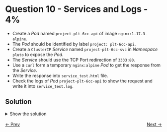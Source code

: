# Question 10 - Services and Logs - 4%

- Create a *Pod* named `project-plt-6cc-api` of image `nginx:1.17.3-alpine`.
- The *Pod* should be identified by label `project: plt-6cc-api`.
- Create a `ClusterIP` *Service* named `project-plt-6cc-svc` in *Namespace* `pluto` to expose the *Pod*.
- The *Service* should use the TCP Port redirection of `3333:80`.
- Use a `curl` form a temporary `nginx:alpine` *Pod* to get the response from the *Service*.
- Write the response into `service_test.html` file.
- Check the logs of *Pod* `project-plt-6cc-api` to show the request and write it into `service_test.log`.

## Solution

<details>
  <summary>Show the solution</summary>

### Create a Pod

```shell
k -n pluto run project-plt-6cc-api --image=nginx:1.17.3-alpine --labels project=plt-6cc-api
pod/project-plt-6cc-api created
```

### Expose the Pod

```shell
k -n pluto expose pod project-plt-6cc-api --name=project-plt-6cc-svc --port=3333 --target-port=80
service/project-plt-6cc-svc exposed
```

### Get response from service

```shell
k run test --image=nginx:alpine --restart=Never --rm -i -- curl -s http://project-plt-6cc-svc.pluto:3333
<!DOCTYPE html>
<html>
<head>
<title>Welcome to nginx!</title>
<style>
    body {
        width: 35em;
        margin: 0 auto;
        font-family: Tahoma, Verdana, Arial, sans-serif;
    }
</style>
</head>
<body>
<h1>Welcome to nginx!</h1>
<p>If you see this page, the nginx web server is successfully installed and
working. Further configuration is required.</p>

<p>For online documentation and support please refer to
<a href="http://nginx.org/">nginx.org</a>.<br/>
Commercial support is available at
<a href="http://nginx.com/">nginx.com</a>.</p>

<p><em>Thank you for using nginx.</em></p>
</body>
</html>
pod "test" deleted
```

### Get response from service and save to file

```shell
k run test --image=nginx:alpine --restart=Never --rm -i -- curl -s http://project-plt-6cc-svc.pluto:3333 > service_test.html
```

### Get the Pod Logs

```shell
k -n pluto logs project-plt-6cc-api
10.244.88.204 - - [16/Dec/2024:23:52:41 +0000] "GET / HTTP/1.1" 200 612 "-" "curl/8.11.0" "-"
10.244.235.7 - - [16/Dec/2024:23:53:12 +0000] "GET / HTTP/1.1" 200 612 "-" "curl/8.11.0" "-"
10.244.88.205 - - [16/Dec/2024:23:53:33 +0000] "GET / HTTP/1.1" 200 612 "-" "curl/8.11.0" "-"
10.244.88.206 - - [16/Dec/2024:23:56:10 +0000] "GET / HTTP/1.1" 200 612 "-" "curl/8.11.0" "-"
```

### Save the Pod Logs

```shell
k -n pluto logs project-plt-6cc-api > service_test.log
```

## Resources

- [Exposing Pods to the cluster](https://kubernetes.io/docs/tutorials/services/connect-applications-service/#exposing-pods-to-the-cluster)
- [Service](https://kubernetes.io/docs/concepts/services-networking/service/)

</details>

<br>
<div style="display: flex; justify-content: space-between;">
  <a href="09-pod-to-deployment.md" style="text-align: left;">&larr; Prev</a>
  <a href="11-working-with-containers.md" style="text-align: right;">Next &rarr;</a>
</div>